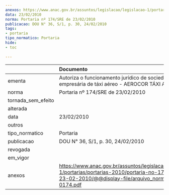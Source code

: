 ```yaml
---
anexos: https://www.anac.gov.br/assuntos/legislacao/legislacao-1/portarias/portarias-2010/portaria-no-174-sre-de-23-02-2010/@@display-file/arquivo_norma/PA2010-0174.pdf
data: 23/02/2010
norma: Portaria nº 174/SRE de 23/02/2010
publicacao: DOU N° 36, S/1, p. 30, 24/02/2010
tags:
- portaria
tipo_normatico: Portaria
hide: 
- toc 
 
---
```


|                    | Documento                                                                                                                                                        |
|:-------------------|:-----------------------------------------------------------------------------------------------------------------------------------------------------------------|
| ementa             | Autoriza o funcionamento jurídico de sociedade empresária de táxi aéreo - AEROCOR TÁXI AÉREO LTDA.                                                               |
| norma              | Portaria nº 174/SRE de 23/02/2010                                                                                                                                |
| tornada_sem_efeito |                                                                                                                                                                  |
| alterada           |                                                                                                                                                                  |
| data               | 23/02/2010                                                                                                                                                       |
| outros             |                                                                                                                                                                  |
| tipo_normatico     | Portaria                                                                                                                                                         |
| publicacao         | DOU N° 36, S/1, p. 30, 24/02/2010                                                                                                                                |
| revogada           |                                                                                                                                                                  |
| em_vigor           |                                                                                                                                                                  |
| anexos             | https://www.anac.gov.br/assuntos/legislacao/legislacao-1/portarias/portarias-2010/portaria-no-174-sre-de-23-02-2010/@@display-file/arquivo_norma/PA2010-0174.pdf |
